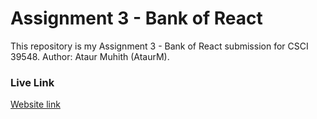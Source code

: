 # Assignment 3 - Bank of React

This repository is my Assignment 3 - Bank of React submission for CSCI 39548.
Author: Ataur Muhith (AtaurM).

### Live Link
[Website link](https://ataurm.github.io/cs39548-assignment-03/)